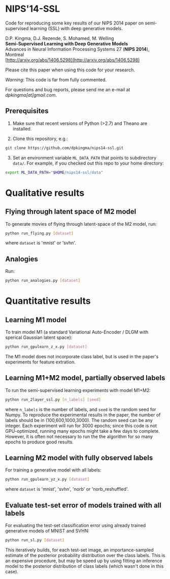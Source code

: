 NIPS'14-SSL
==========

Code for reproducing some key results of our NIPS 2014 paper on semi-supervised learning (SSL) with deep generative models.

D.P. Kingma, D.J. Rezende, S. Mohamed, M. Welling  
**Semi-Supervised Learning with Deep Generative Models**  
Advances in Neural Information Processing Systems 27 (**NIPS 2014**), Montreal  
[http://arxiv.org/abs/1406.5298](http://arxiv.org/abs/1406.5298)

Please cite this paper when using this code for your research.

_Warning_: This code is far from fully commented.

For questions and bug reports, please send me an e-mail at _dpkingma[at]gmail.com_.

## Prerequisites

1. Make sure that recent versions of Python (>2.7) and Theano are installed.

2. Clone this repository, e.g.:
```sh
git clone https://github.com/dpkingma/nips14-ssl.git
```

3. Set an environment variable `ML_DATA_PATH` that points to subdirectory `data/`. For example, if you checked out this repo to your home directory:   
```sh
export ML_DATA_PATH="$HOME/nips14-ssl/data"
```

# Qualitative results

## Flying through latent space of M2 model
To generate movies of flying through latent-space of the M2 model, run:
```sh
python run_flying.py [dataset]
```
where `dataset` is 'mnist' or 'svhn'.

## Analogies
Run:
```sh
python run_analogies.py [dataset]
```

# Quantitative results

## Learning M1 model

To train model M1 (a standard Variational Auto-Encoder / DLGM with sperical Gaussian latent space):
```sh
python run_gpulearn_z_x.py [dataset]
```
The M1 model does not incorporate class label, but is used in the paper's experiments for feature extration.

## Learning M1+M2 model, partially observed labels

To run the semi-supervised learning experiments with model M1+M2:
```sh
python run_2layer_ssl.py [n_labels] [seed]
```
where `n_labels` is the number of labels, and `seed` is the random seed for Numpy. To reproduce the experimental results in the paper, the number of labels should be in (100,600,1000,3000). The random seed can be any integer. Each experiment will run for 3000 epochs; since this code is not GPU-optimized, running many epochs might take a few days to complete. However, it is often not necessary to run the the algorithm for so many epochs to produce good results.

## Learning M2 model with fully observed labels

For training a generative model with all labels:
```sh
python run_gpulearn_yz_x.py [dataset]
```
where `dataset` is 'mnist', 'svhn', 'norb' or 'norb_reshuffled'.


## Evaluate test-set error of models trained with all labels

For evaluating the test-set classification error using already trained generative models of MNIST and SVHN:
```sh
python run_sl.py [dataset]
``` 
This iteratively builds, for each test-set image, an importance-sampled estimate of the posterior probability distribution over the class labels. This is an expensive procedure, but may be speed up by using fitting an inference model to the posterior distribution of class labels (which wasn't done in this case).




